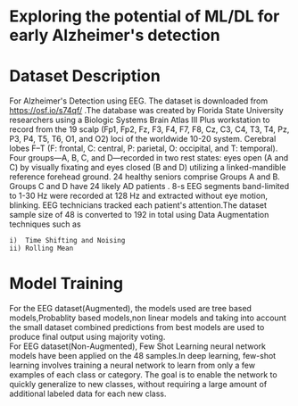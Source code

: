 # Exploring the potential of ML/DL for early Alzheimer's detection

# Dataset Description 
For Alzheimer's Detection using EEG. The dataset is downloaded from https://osf.io/s74qf/ .The database was created by Florida State University researchers using a Biologic Systems Brain Atlas III Plus workstation to record from the 19 scalp (Fp1, Fp2, Fz, F3, F4, F7, F8, Cz, C3, C4, T3, T4, Pz, P3, P4, T5, T6, O1, and O2) loci of the worldwide 10-20 system. Cerebral lobes F–T (F: frontal, C: central, P: parietal, O: occipital, and T: temporal). Four groups—A, B, C, and D—recorded in two rest states: eyes open (A and C) by visually fixating and eyes closed (B and D) utilizing a linked-mandible reference forehead ground. 24 healthy seniors comprise Groups A and B. Groups C and D have 24 likely AD patients . 8-s EEG segments band-limited to 1-30 Hz were recorded at 128 Hz and extracted without eye motion, blinking. EEG technicians tracked each patient's attention.The dataset sample size of 48 is converted to 192 in total using Data Augmentation techniques such as  
  
    i)  Time Shifting and Noising  
    ii) Rolling Mean   

  
# Model Training

For the EEG dataset(Augmented), the models used are tree based models,Probablity based models,non linear models and taking into account the small dataset combined predictions from best models are used to produce final output using majority voting.  
For EEG dataset(Non-Augmented), Few Shot Learning neural network models have been applied on the 48 samples.In deep learning, few-shot learning involves training a neural network to learn from only a few examples of each class or category. The goal is to enable the network to quickly generalize to new classes, without requiring a large amount of additional labeled data for each new class.
  


